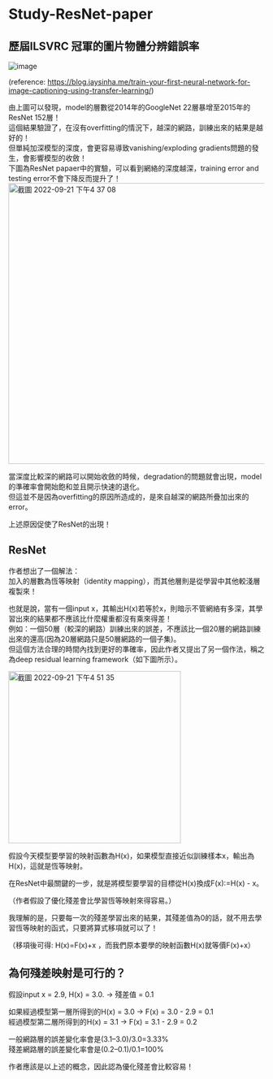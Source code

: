 # Study-ResNet-paper
## 歷屆ILSVRC 冠軍的圖片物體分辨錯誤率

![image](https://user-images.githubusercontent.com/62006029/191455428-5e62fdc9-30be-4f59-88b1-0a3664c46c86.png)

(reference: https://blog.jaysinha.me/train-your-first-neural-network-for-image-captioning-using-transfer-learning/)

由上圖可以發現，model的層數從2014年的GoogleNet 22層暴增至2015年的ResNet 152層！  
這個結果驗證了，在沒有overfitting的情況下，越深的網路，訓練出來的結果是越好的！  
但單純加深模型的深度，會更容易導致vanishing/exploding gradients問題的發生，會影響模型的收斂！  
下圖為ResNet papaer中的實驗，可以看到網絡的深度越深，training error and testing error不會下降反而提升了！  
<img width="553" alt="截圖 2022-09-21 下午4 37 08" src="https://user-images.githubusercontent.com/62006029/191457031-46943b82-20cd-4617-b5da-530d9cf67471.png">

當深度比較深的網路可以開始收斂的時候，degradation的問題就會出現，model的準確率會開始飽和並且開示快速的退化。  
但這並不是因為overfitting的原因所造成的，是來自越深的網路所疊加出來的error。

上述原因促使了ResNet的出現！

## ResNet
作者想出了一個解法：  
加入的層數為恆等映射（identity mapping），而其他層則是從學習中其他較淺層複製來！

也就是說，當有一個input x，其輸出H(x)若等於x，則暗示不管網絡有多深，其學習出來的結果都不應該比什麼權重都沒有乘來得差！  
例如：一個50層（較深的網路）訓練出來的誤差，不應該比一個20層的網路訓練出來的還高(因為20層網路只是50層網路的一個子集)。  
但這個方法合理的時間內找到更好的準確率，因此作者又提出了另一個作法，稱之為deep residual learning framework（如下圖所示）。

<img width="339" alt="截圖 2022-09-21 下午4 51 35" src="https://user-images.githubusercontent.com/62006029/191460253-e84d8f77-4816-401a-b7dc-8625ff0a2f57.png">

假設今天模型要學習的映射函數為H(x)，如果模型直接近似訓練樣本x，輸出為H(x)，這就是恆等映射。

在ResNet中最關鍵的一步，就是將模型要學習的目標從H(x)換成F(x):=H(x) - x。

（作者假設了優化殘差會比學習恆等映射來得容易。）

我理解的是，只要每一次的殘差學習出來的結果，其殘差值為0的話，就不用去學習恆等映射的函式，只要將算式移項就可以了！

（移項後可得: H(x)=F(x)+x ，而我們原本要學的映射函數H(x)就等價F(x)+x）

## 為何殘差映射是可行的？
假設input x = 2.9, H(x) = 3.0. 
-> 殘差值 = 0.1

如果經過模型第一層所得到的H(x) = 3.0 -> F(x) = 3.0 - 2.9 = 0.1        
   經過模型第二層所得到的H(x) = 3.1 -> F(x) = 3.1 - 2.9 = 0.2
   
一般網路層的誤差變化率會是(3.1–3.0)/3.0=3.33%   
殘差網路層的誤差變化率會是(0.2–0.1)/0.1=100%
    
作者應該是以上述的概念，因此認為優化殘差會比較容易！

